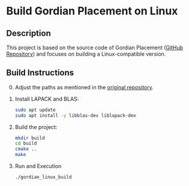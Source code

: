 # Build Gordian Placement on Linux

## Description

This project is based on the source code of Gordian Placement ([GitHub Repository](https://github.com/KangliC/Gordian_Placement)) and focuses on building a Linux-compatible version.

## Build Instructions

0. Adjust the paths as mentioned in the [original repository](https://github.com/KangliC/Gordian_Placement).
1. Install LAPACK and BLAS:
    ```sh
    sudo apt update
    sudo apt install -y libblas-dev liblapack-dev
    ```

2. Build the project:
    ```sh
    mkdir build
    cd build
    cmake ..
    make
    ```

3. Run and Execution
    ```sh
    ./gordian_linux_build
    ```
